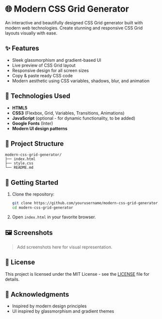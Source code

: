 # 🌐 Modern CSS Grid Generator

An interactive and beautifully designed CSS Grid generator built with modern web technologies. Create stunning and responsive CSS Grid layouts visually with ease.

## ✨ Features

- Sleek glassmorphism and gradient-based UI
- Live preview of CSS Grid layout
- Responsive design for all screen sizes
- Copy & paste ready CSS code
- Modern aesthetic using CSS variables, shadows, blur, and animation

## 🧰 Technologies Used

- **HTML5**
- **CSS3** (Flexbox, Grid, Variables, Transitions, Animations)
- **JavaScript** (optional - for dynamic functionality, to be added)
- **Google Fonts** (Inter)
- **Modern UI design patterns**

## 📁 Project Structure

```
modern-css-grid-generator/
├── index.html
├── style.css
└── README.md
```

## 🚀 Getting Started

1. Clone the repository:
    ```bash
    git clone https://github.com/yourusername/modern-css-grid-generator.git
    cd modern-css-grid-generator
    ```
2. Open `index.html` in your favorite browser.

## 🖼️ Screenshots

> Add screenshots here for visual representation.

## 📜 License

This project is licensed under the MIT License - see the [LICENSE](LICENSE) file for details.

## 🙌 Acknowledgments

- Inspired by modern design principles
- UI inspired by glassmorphism and gradient themes